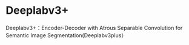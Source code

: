 Deeplabv3+
===============
Deeplabv3+：Encoder-Decoder with Atrous Separable Convolution for Semantic Image Segmentation(Deeplabv3plus）

